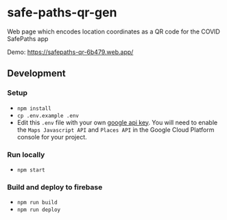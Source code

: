 # safe-paths-qr-gen
Web page which encodes location coordinates as a QR code for the COVID SafePaths app

Demo: https://safepaths-qr-6b479.web.app/

## Development

### Setup

- `npm install`
- `cp .env.example .env`
- Edit this `.env` file with your own [google api key](https://developers.google.com/maps/documentation). You will need to enable the `Maps Javascript API` and `Places API` in the Google Cloud Platform console for your project.

### Run locally
- `npm start`

### Build and deploy to firebase
- `npm run build`
- `npm run deploy`

